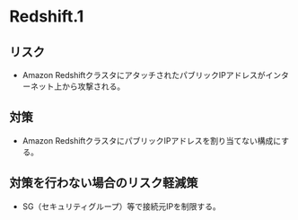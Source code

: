 # Redshift.1

## リスク

- Amazon RedshiftクラスタにアタッチされたパブリックIPアドレスがインターネット上から攻撃される。

## 対策

- Amazon RedshiftクラスタにパブリックIPアドレスを割り当てない構成にする。

## 対策を行わない場合のリスク軽減策

- SG（セキュリティグループ）等で接続元IPを制限する。
